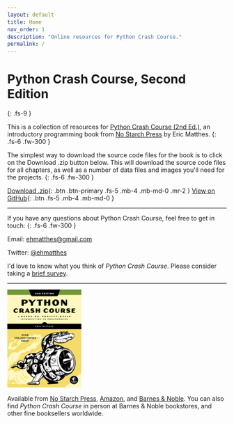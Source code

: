 ```yaml
---
layout: default
title: Home
nav_order: 1
description: "Online resources for Python Crash Course."
permalink: /
---
```


# Python Crash Course, Second Edition
{: .fs-9 }

This is a collection of resources for [Python Crash Course (2nd Ed.)](https://www.nostarch.com/pythoncrashcourse2e/), an introductory programming book from [No Starch Press](https://www.nostarch.com) by Eric Matthes.
{: .fs-6 .fw-300 }

The simplest way to download the source code files for the book is to click on the Download .zip button below. This will download the source code files for all chapters, as well as a number of data files and images you'll need for the projects.
{: .fs-6 .fw-300 }

[Download .zip](https://github.com/ehmatthes/pcc_2e/zipball/master/){: .btn .btn-primary .fs-5 .mb-4 .mb-md-0 .mr-2 } [View on GitHub](https://github.com/ehmatthes/pcc_2e/){: .btn .fs-5 .mb-4 .mb-md-0 }

---

If you have any questions about Python Crash Course, feel free to get in touch:
{: .fs-6 .fw-300 }

Email: [ehmatthes@gmail.com](mailto:ehmatthes@gmail.com)

Twitter: [@ehmatthes](https://twitter.com/ehmatthes)

I'd love to know what you think of *Python Crash Course*. Please consider taking a [brief survey](https://docs.google.com/forms/d/e/1FAIpQLSez7B3mKB9hmOKoiE7LS5ZmpaWME_KNOiLsznH4zb0UtSoxsA/viewform?usp=sf_link).

---

<a href="https://nostarch.com/pythoncrashcourse2e"><img src="images/cover.png" /></a>


Available from <a href="https://nostarch.com/pythoncrashcourse2e">No Starch Press</a>, <a href="https://www.amazon.com/Python-Crash-Course-2nd-Edition/dp/1593279280">Amazon</a>, and [Barnes & Noble](https://www.barnesandnoble.com/w/python-crash-course-2nd-edition-eric-matthes/1129705311/). You can also find *Python Crash Course* in person at Barnes & Noble bookstores, and other fine booksellers worldwide.
